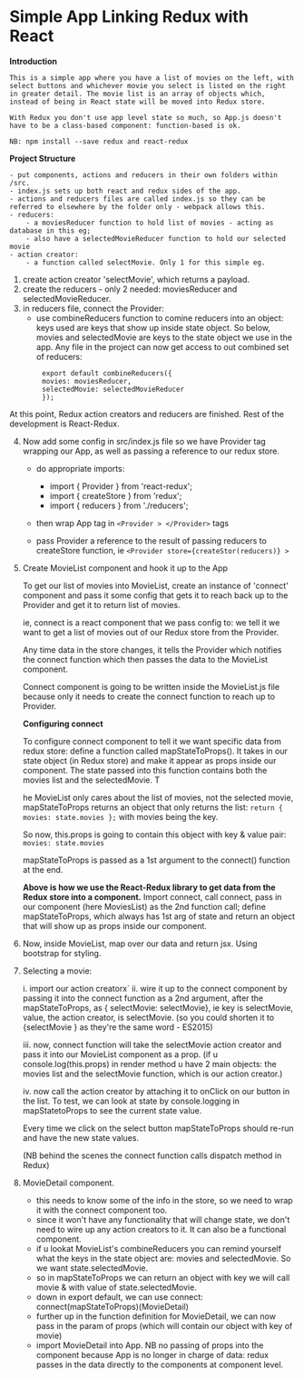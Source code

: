 # **Simple App Linking Redux with React**

**Introduction**

    This is a simple app where you have a list of movies on the left, with select buttons and whichever movie you select is listed on the right in greater detail. The movie list is an array of objects which, instead of being in React state will be moved into Redux store.

    With Redux you don't use app level state so much, so App.js doesn't have to be a class-based component: function-based is ok.

    NB: npm install --save redux and react-redux

**Project Structure**

    - put components, actions and reducers in their own folders within /src.
    - index.js sets up both react and redux sides of the app.
    - actions and reducers files are called index.js so they can be referred to elsewhere by the folder only - webpack allows this.
    - reducers:
        - a moviesReducer function to hold list of movies - acting as database in this eg;
        - also have a selectedMovieReducer function to hold our selected movie
    - action creator:
        - a function called selectMovie. Only 1 for this simple eg.

1. create action creator 'selectMovie', which returns a payload.
2. create the reducers - only 2 needed: moviesReducer and selectedMovieReducer.
3. in reducers file, connect the Provider:
   - use combineReducers function to comine reducers into an object:
     keys used are keys that show up inside state object. So below, movies and selectedMovie are keys to the state object we use in the app. Any file in the project can now get access to out combined set of reducers:

```
        export default combineReducers({
        movies: moviesReducer,
        selectedMovie: selectedMovieReducer
        });

```

At this point, Redux action creators and reducers are finished. Rest of the development is React-Redux.

4. Now add some config in src/index.js file so we have Provider tag wrapping our App, as well as passing a reference to our redux store.

   - do appropriate imports:

     - import { Provider } from 'react-redux';
     - import { createStore } from 'redux';
     - import { reducers } from './reducers';

   - then wrap App tag in `<Provider > </Provider>` tags
   - pass Provider a reference to the result of passing reducers to createStore function, ie `<Provider store={createStor(reducers)} >`

5. Create MovieList component and hook it up to the App

   To get our list of movies into MovieList, create an instance of 'connect' component and pass it some config that gets it to reach back up to the Provider and get it to return list of movies.

   ie, connect is a react component that we pass config to: we tell it we want to get a list of movies out of our Redux store from the Provider.

   Any time data in the store changes, it tells the Provider which notifies the connect function which then passes the data to the MovieList component.

   Connect component is going to be written inside the MovieList.js file because only it needs to create the connect function to reach up to Provider.

   **Configuring connect**

   To configure connect component to tell it we want specific data from redux store: define a function called mapStateToProps(). It takes in our state object (in Redux store) and make it appear as props inside our component. The state passed into this function contains both the movies list and the selectedMovie. T

   he MovieList only cares about the list of movies, not the selected movie, mapStateToProps returns an object that only returns the list: `return { movies: state.movies };` with movies being the key.

   So now, this.props is going to contain this object with key & value pair: `movies: state.movies`

   mapStateToProps is passed as a 1st argument to the connect() function at the end.


    <b>Above is how we use the React-Redux library to get data from the Redux store into a component.</b>  Import connect, call connect,  pass in our component (here MoviesList) as the 2nd function call;  define mapStateToProps, which always has 1st arg of state and return an object that will show up as props inside our component.

6. Now, inside MovieList, map over our data and return jsx. Using bootstrap for styling.

7. Selecting a movie:

   i. import our action creatorx`
   ii. wire it up to the connect component by passing it into the connect function as a 2nd argument, after the mapStateToProps, as { selectMovie: selectMovie}, ie key is selectMovie, value, the action creator, is selectMovie. (so you could shorten it to {selectMovie } as they're the same word - ES2015)

   iii. now, connect function will take the selectMovie action creator and pass it into our MovieList component as a prop. (if u console.log(this.props) in render method u have 2 main objects: the movies list and the selectMovie function, which is our action creator.)

   iv. now call the action creator by attaching it to onClick on our button in the list. To test, we can look at state by console.logging in mapStatetoProps to see the current state value.

   Every time we click on the select button mapStateToProps should re-run and have the new state values.

   (NB behind the scenes the connect function calls dispatch method in Redux)

8) MovieDetail component.

   - this needs to know some of the info in the store, so we need to wrap it with the connect component too.
   - since it won't have any functionality that will change state, we don't need to wire up any action creators to it. It can also be a functional component.
   - if u lookat MovieList's combineReducers you can remind yourself what the keys in the state object are: movies and selectedMovie. So we want state.selectedMovie.
   - so in mapStateToProps we can return an object with key we will call movie & with value of state.selectedMovie.
   - down in export default, we can use connect: connect(mapStateToProps)(MovieDetail)
   - further up in the function definition for MovieDetail, we can now pass in the param of props (which will contain our object with key of movie)
   - import MovieDetail into App. NB no passing of props into the component because App is no longer in charge of data: redux passes in the data directly to the components at component level.
